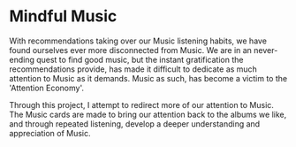 # Mindful Music

With recommendations taking over our Music listening habits, we have found ourselves ever more disconnected from Music. We are in an never-ending quest to find good music, but the instant gratification the recommendations provide, has made it difficult to dedicate as much attention to Music as it demands. Music as such, has become a victim to the 'Attention Economy'.

Through this project, I attempt to redirect more of our attention to Music. The Music cards are made to bring our attention back to the albums we like, and through repeated listening, develop a deeper understanding and appreciation of Music.
